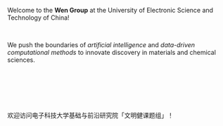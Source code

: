 Welcome to the **Wen Group** at the University of Electronic Science and Technology of China!

&nbsp;

We push the boundaries of _artificial intelligence_ and _data-driven computational methods_ to innovate discovery in materials and chemical sciences.

&nbsp;

&nbsp;

&nbsp;

欢迎访问电子科技大学基础与前沿研究院「文明健课题组」！
